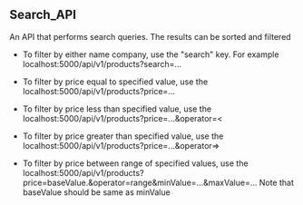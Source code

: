 ## Search_API

An API that performs search queries.
The results can be sorted and filtered

- To filter by either name company, use the "search" key. For example
  localhost:5000/api/v1/products?search=...

- To filter by price equal to specified value, use the
  localhost:5000/api/v1/products?price=...

- To filter by price less than specified value, use the
  localhost:5000/api/v1/products?price=...&operator=<

- To filter by price greater than specified value, use the
  localhost:5000/api/v1/products?price=...&operator=>

- To filter by price between range of specified values, use the
  localhost:5000/api/v1/products?price=baseValue.&operator=range&minValue=...&maxValue=...
  Note that baseValue should be same as minValue
